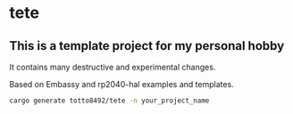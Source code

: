 # tete

## This is a template project for my personal hobby
It contains many destructive and experimental changes.

Based on Embassy and rp2040-hal examples and templates.

```bash
cargo generate totto8492/tete -n your_project_name
```
